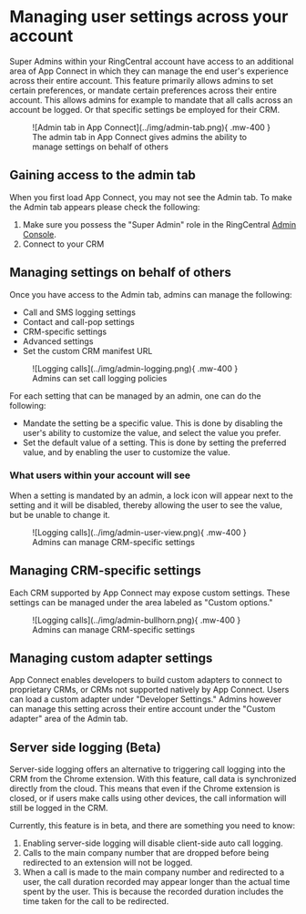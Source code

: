 # Managing user settings across your account

Super Admins within your RingCentral account have access to an additional area of App Connect in which they can manage the end user's experience across their entire account. This feature primarily allows admins to set certain preferences, or mandate certain preferences across their entire account. This allows admins for example to mandate that all calls across an account be logged. Or that specific settings be employed for their CRM. 

<figure markdown>
  ![Admin tab in App Connect](../img/admin-tab.png){ .mw-400 }
  <figcaption>The admin tab in App Connect gives admins the ability to manage settings on behalf of others</figcaption>
</figure>

## Gaining access to the admin tab

When you first load App Connect, you may not see the Admin tab. To make the Admin tab appears please check the following:

1. Make sure you possess the "Super Admin" role in the RingCentral [Admin Console](https://service.ringcentral.com/).
2. Connect to your CRM

## Managing settings on behalf of others

Once you have access to the Admin tab, admins can manage the following:

* Call and SMS logging settings
* Contact and call-pop settings
* CRM-specific settings
* Advanced settings
* Set the custom CRM manifest URL

<figure markdown>
  ![Logging calls](../img/admin-logging.png){ .mw-400 }
  <figcaption>Admins can set call logging policies</figcaption>
</figure>

For each setting that can be managed by an admin, one can do the following:

* Mandate the setting be a specific value. This is done by disabling the user's ability to customize the value, and select the value you prefer. 
* Set the default value of a setting. This is done by setting the preferred value, and by enabling the user to customize the value. 

### What users within your account will see

When a setting is mandated by an admin, a lock icon will appear next to the setting and it will be disabled, thereby allowing the user to see the value, but be unable to change it. 

<figure markdown>
  ![Logging calls](../img/admin-user-view.png){ .mw-400 }
  <figcaption>Admins can manage CRM-specific settings</figcaption>
</figure>

## Managing CRM-specific settings

Each CRM supported by App Connect may expose custom settings. These settings can be managed under the area labeled as "Custom options."

<figure markdown>
  ![Logging calls](../img/admin-bullhorn.png){ .mw-400 }
  <figcaption>Admins can manage CRM-specific settings</figcaption>
</figure>

## Managing custom adapter settings

App Connect enables developers to build custom adapters to connect to proprietary CRMs, or CRMs not supported natively by App Connect. Users can load a custom adapter under "Developer Settings." Admins however can manage this setting across their entire account under the "Custom adapter" area of the Admin tab. 

## Server side logging (Beta)

Server-side logging offers an alternative to triggering call logging into the CRM from the Chrome extension. With this feature, call data is synchronized directly from the cloud. This means that even if the Chrome extension is closed, or if users make calls using other devices, the call information will still be logged in the CRM.

Currently, this feature is in beta, and there are something you need to know:

1. Enabling server-side logging will disable client-side auto call logging.
2. Calls to the main company number that are dropped before being redirected to an extension will not be logged.
3. When a call is made to the main company number and redirected to a user, the call duration recorded may appear longer than the actual time spent by the user. This is because the recorded duration includes the time taken for the call to be redirected.

